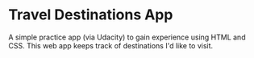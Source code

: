 # Travel Destinations App

A simple practice app (via Udacity) to gain experience using HTML and CSS. This web app keeps track of destinations I'd like to visit. 
